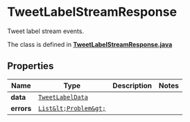 

# TweetLabelStreamResponse

Tweet label stream events.

The class is defined in **[TweetLabelStreamResponse.java](../../src/main/java/example/micronaut/model/TweetLabelStreamResponse.java)**

## Properties

Name | Type | Description | Notes
------------ | ------------- | ------------- | -------------
**data** | [`TweetLabelData`](TweetLabelData.md) |  | 
**errors** | [`List&lt;Problem&gt;`](Problem.md) |  | 





